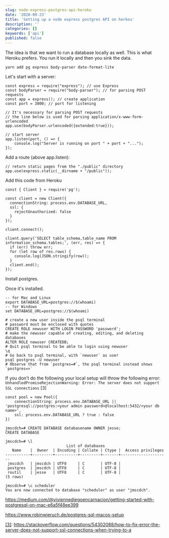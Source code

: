 ```yaml
---
slug: node-express-postgres-api-heroku
date: '2020-09-23'
title: 'Setting up a node express postgres API on herkou'
description: ''
categories: []
keywords: ['api']
published: false
---
```


The idea is that we want to run a database locally as well. This is what Heroku prefers. You run it locally and then you sink the data.

```
yarn add pg express body-parser date-format-lite
```

Let's start with a server:

```
const express = require("express"); // use Express
const bodyParser = require("body-parser"); // for parsing POST requests
const app = express(); // create application
const port = 3000; // port for listening

// It's necessary for parsing POST requests
// the line below is used for parsing application/x-www-form-urlencoded
app.use(bodyParser.urlencoded({extended:true}));

// start server
app.listen(port, () => {
    console.log("Server is running on port " + port + "...");
});
```

Add a route (above app.listen):

```
// return static pages from the "./public" directory
app.use(express.static(__dirname + "/public"));
```

Add this code from Heroku

```{js}
const { Client } = require('pg');

const client = new Client({
  connectionString: process.env.DATABASE_URL,
  ssl: {
    rejectUnauthorized: false
  }
});

client.connect();

client.query('SELECT table_schema,table_name FROM information_schema.tables;', (err, res) => {
  if (err) throw err;
  for (let row of res.rows) {
    console.log(JSON.stringify(row));
  }
  client.end();
});
```

Install postgres.

Once it's installed.

```
-- for Mac and Linux
export DATABASE_URL=postgres://$(whoami)
-- for Windows
set DATABASE_URL=postgres://$(whoami)
```

```
# create a new user inside the psql terminal
# password must be enclosed with quotes
CREATE ROLE newuser WITH LOGIN PASSWORD 'password';
# make the newuser capable of creating, editing, and deleting databases
ALTER ROLE newuser CREATEDB;
# Quit psql terminal to be able to login using newuser
\q
# Go back to psql terminal, with `newuser` as user
psql postgres -U newuser
# Observe that from `postgres=#`, the psql terminal instead shows `postgres=>`
```

If you don't do the following your local setup will throw the following error:
`UnhandledPromiseRejectionWarning: Error: The server does not support SSL connections` [3]

```
const pool = new Pool({
    connectionString: process.env.DATABASE_URL || 'postgresql://postgres:<your admin password>@localhost:5432/<your db name>',
    ssl: process.env.DATABASE_URL ? true : false
})
```

```
jmscdch=# CREATE DATABASE databasename OWNER jesse;
CREATE DATABASE

jmscdch=# \l
                           List of databases
   Name    |  Owner  | Encoding | Collate | Ctype |  Access privileges
-----------+---------+----------+---------+-------+---------------------
 jmscdch   | jmscdch | UTF8     | C       | UTF-8 |
 postgres  | jmscdch | UTF8     | C       | UTF-8 |
 routil    | jesse   | UTF8     | C       | UTF-8 |
(5 rows)
```

```
jmscdch=# \c scheduler
You are now connected to database "scheduler" as user "jmscdch".
```

https://medium.com/@viviennediegoencarnacion/getting-started-with-postgresql-on-mac-e6a5f48ee399

https://www.robinwieruch.de/postgres-sql-macos-setup

[[3]](https://stackoverflow.com/questions/54302088/how-to-fix-error-the-server-does-not-support-ssl-connections-when-trying-to-a): https://stackoverflow.com/questions/54302088/how-to-fix-error-the-server-does-not-support-ssl-connections-when-trying-to-a
